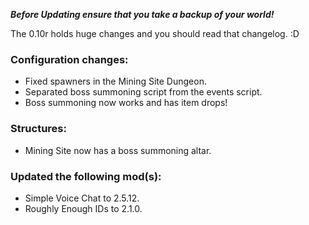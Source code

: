 ***Before Updating ensure that you take a backup of your world!***

The 0.10r holds huge changes and you should read that changelog. :D

### **__Configuration changes:__**
* Fixed spawners in the Mining Site Dungeon.
* Separated boss summoning script from the events script.
* Boss summoning now works and has item drops!

### **__Structures:__**
* Mining Site now has a boss summoning altar.

### **__Updated the following mod(s):__**
* Simple Voice Chat to 2.5.12.
* Roughly Enough IDs to 2.1.0.